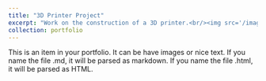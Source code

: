 ```yaml
---
title: "3D Printer Project"
excerpt: "Work on the construction of a 3D printer.<br/><img src='/images/3d-printer.png'>"
collection: portfolio
---
```


This is an item in your portfolio. It can be have images or nice text. If you name the file .md, it will be parsed as markdown. If you name the file .html, it will be parsed as HTML. 
